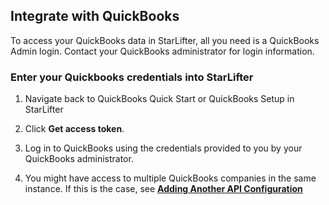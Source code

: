 ## Integrate with QuickBooks

To access your QuickBooks data in StarLifter, all you need is a QuickBooks Admin login. Contact your QuickBooks administrator for login information.

### Enter your Quickbooks credentials into StarLifter

1. Navigate back to QuickBooks Quick Start or QuickBooks Setup in StarLifter

2. Click **Get access token**.

3. Log in to QuickBooks using the credentials provided to you by your QuickBooks administrator.

4. You might have access to multiple QuickBooks companies in the same instance. If this is the case, see [**Adding Another API Configuration**](how_to/adding_api_config)
   

